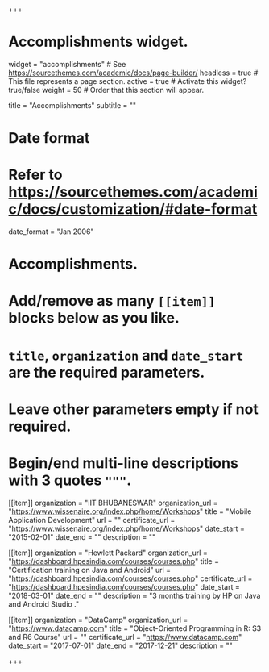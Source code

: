 +++
# Accomplishments widget.
widget = "accomplishments"  # See https://sourcethemes.com/academic/docs/page-builder/
headless = true  # This file represents a page section.
active = true  # Activate this widget? true/false
weight = 50  # Order that this section will appear.

title = "Accomplish&shy;ments"
subtitle = ""

# Date format
#   Refer to https://sourcethemes.com/academic/docs/customization/#date-format
date_format = "Jan 2006"

# Accomplishments.
#   Add/remove as many `[[item]]` blocks below as you like.
#   `title`, `organization` and `date_start` are the required parameters.
#   Leave other parameters empty if not required.
#   Begin/end multi-line descriptions with 3 quotes `"""`.

[[item]]
  organization = "IIT BHUBANESWAR"
  organization_url = "https://www.wissenaire.org/index.php/home/Workshops"
  title = "Mobile Application Development"
  url = ""
  certificate_url = "https://www.wissenaire.org/index.php/home/Workshops"
  date_start = "2015-02-01"
  date_end = ""
  description = ""

[[item]]
  organization = "Hewlett Packard"
  organization_url = "https://dashboard.hpesindia.com/courses/courses.php"
  title = "Certification training on Java and Android"
  url = "https://dashboard.hpesindia.com/courses/courses.php"
  certificate_url = "https://dashboard.hpesindia.com/courses/courses.php"
  date_start = "2018-03-01"
  date_end = ""
  description = "3 months training by HP on Java and Android Studio ."
  
[[item]]
  organization = "DataCamp"
  organization_url = "https://www.datacamp.com"
  title = "Object-Oriented Programming in R: S3 and R6 Course"
  url = ""
  certificate_url = "https://www.datacamp.com"
  date_start = "2017-07-01"
  date_end = "2017-12-21"
  description = ""

+++
